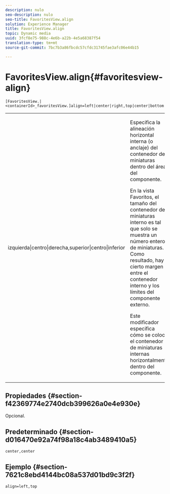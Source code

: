 ```yaml
---
description: nulo
seo-description: nulo
seo-title: FavoritesView.align
solution: Experience Manager
title: FavoritesView.align
topic: Dynamic media
uuid: 3fcf8e75-988c-4e6b-a22b-4e5a68387f54
translation-type: tm+mt
source-git-commit: 7bc7b3a86fbcdc57cfdc31745fae3afc06e44b15

---
```



# FavoritesView.align{#favoritesview-align}

`[FavoritesView.|<containerId>_favoritesView.]align=left|center|right,top|center|bottom`

<table id="table_2B109D2F91E64B5382B31921C3780FA5"> 
 <tbody> 
  <tr> 
   <td colname="col1"> <p><span class="codeph"> izquierda|centro|derecha,superior|centro|inferior</span> </p> </td> 
   <td colname="col2"> <p> Especifica la alineación horizontal interna (o anclaje) del contenedor de miniaturas dentro del área del componente. </p> <p>En la vista Favoritos, el tamaño del contenedor de miniaturas interno es tal que solo se muestra un número entero de miniaturas. Como resultado, hay cierto margen entre el contenedor interno y los límites del componente externo. </p> <p>Este modificador especifica cómo se coloca el contenedor de miniaturas internas horizontalmente dentro del componente. </p> </td> 
  </tr> 
 </tbody> 
</table>

## Propiedades {#section-f42369774e2740dcb399626a0e4e930e}

Opcional.

## Predeterminado {#section-d016470e92a74f98a18c4ab3489410a5}

`center,center`

## Ejemplo {#section-7621c8ebd4144bc08a537d01bd9c3f2f}

`align=left,top`

